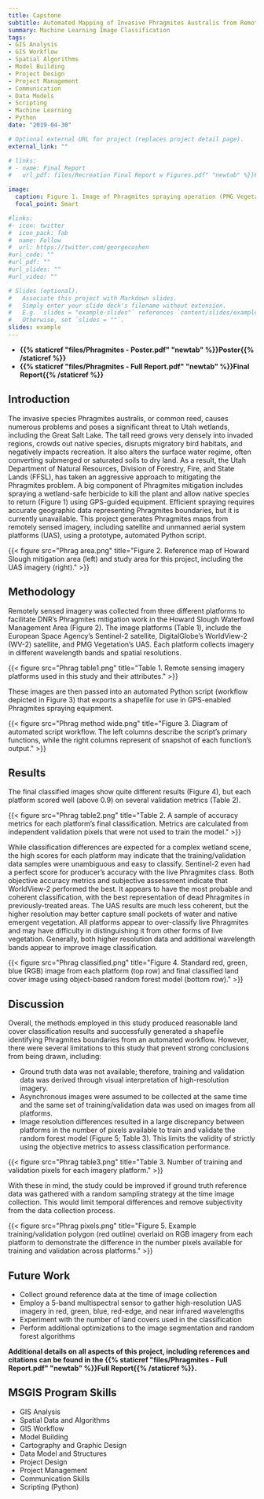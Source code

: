 ```yaml
---
title: Capstone
subtitle: Automated Mapping of Invasive Phragmites Australis from Remotely Sensed Imagery Using an Object-Based Machine Learning Algorithm
summary: Machine Learning Image Classification
tags:
- GIS Analysis
- GIS Workflow
- Spatial Algorithms
- Model Building
- Project Design
- Project Management
- Communication
- Data Models
- Scripting
- Machine Learning
- Python
date: "2019-04-30"

# Optional external URL for project (replaces project detail page).
external_link: ""

# links:
# - name: Final Report
#   url_pdf: files/Recreation Final Report w Figures.pdf" "newtab" %}}Full Report{{% /staticref %}}

image:
  caption: Figure 1. Image of Phragmites spraying operation (PMG Vegetation; https://www.youtube.com/watch?v=8JuxJi3Cq84)
  focal_point: Smart

#links:
#- icon: twitter
#  icon_pack: fab
#  name: Follow
#  url: https://twitter.com/georgecushen
#url_code: ""
#url_pdf: ""
#url_slides: ""
#url_video: ""

# Slides (optional).
#   Associate this project with Markdown slides.
#   Simply enter your slide deck's filename without extension.
#   E.g. `slides = "example-slides"` references `content/slides/example-slides.md`.
#   Otherwise, set `slides = ""`.
slides: example
---
```


* **{{% staticref "files/Phragmites - Poster.pdf" "newtab" %}}Poster{{% /staticref %}}**
* **{{% staticref "files/Phragmites - Full Report.pdf" "newtab" %}}Final Report{{% /staticref %}}**

## Introduction

The invasive species Phragmites australis, or common reed, causes numerous problems and poses a significant threat to Utah wetlands, including the Great Salt Lake. The tall reed grows very densely into invaded regions, crowds out native species, disrupts migratory bird habitats, and negatively impacts recreation. It also alters the surface water regime, often converting submerged or saturated soils to dry land. As a result, the Utah Department of Natural Resources, Division of Forestry, Fire, and State Lands (FFSL), has taken an aggressive approach to mitigating the Phragmites problem. A big component of Phragmites mitigation includes spraying a wetland-safe herbicide to kill the plant and allow native species to return (Figure 1) using GPS-guided equipment. Efficient spraying requires accurate geographic data representing Phragmites boundaries, but it is currently unavailable. This project generates Phragmites maps from remotely sensed imagery, including satellite and unmanned aerial system platforms (UAS), using a prototype, automated Python script.

{{< figure src="Phrag area.png" title="Figure 2. Reference map of Howard Slough mitigation area (left) and study area for this project, including the UAS imagery (right)." >}}

## Methodology
Remotely sensed imagery was collected from three different platforms to facilitate DNR’s Phragmites mitigation work in the Howard Slough Waterfowl Management Area (Figure 2). The image platforms (Table 1), include the European Space Agency’s Sentinel-2 satellite, DigitalGlobe’s WorldView-2 (WV-2) satellite, and PMG Vegetation’s UAS. Each platform collects imagery in different wavelength bands and spatial resolutions.

{{< figure src="Phrag table1.png" title="Table 1. Remote sensing imagery platforms used in this study and their attributes." >}}

These images are then passed into an automated Python script (workflow depicted in Figure 3) that exports a shapefile for use in GPS-enabled Phragmites spraying equipment.

{{< figure src="Phrag method wide.png" title="Figure 3. Diagram of automated script workflow. The left columns describe the script’s primary functions, while the right columns represent of snapshot of each function’s output." >}}

## Results

The final classified images show quite different results (Figure 4), but each platform scored well (above 0.9) on several validation metrics (Table 2).

{{< figure src="Phrag table2.png" title="Table 2. A sample of accuracy metrics for each platform’s final classification. Metrics are calculated from independent validation pixels that were not used to train the model." >}}

While classification differences are expected for a complex wetland scene, the high scores for each platform may indicate that the training/validation data samples were unambiguous and easy to classify. Sentinel-2 even had a perfect score for producer’s accuracy with the live Phragmites class. Both objective accuracy metrics and subjective assessment indicate that WorldView-2 performed the best. It appears to have the most probable and coherent classification, with the best representation of dead Phragmites in previously-treated areas. The UAS results are much less coherent, but the higher resolution may better capture small pockets of water and native emergent vegetation. All platforms appear to over-classify live Phragmites and may have difficulty in distinguishing it from other forms of live vegetation. Generally, both higher resolution data and additional wavelength bands appear to improve image classification.

{{< figure src="Phrag classified.png" title="Figure 4. Standard red, green, blue (RGB) image from each platform (top row) and final classified land cover image using object-based random forest model (bottom row)." >}}

## Discussion

Overall, the methods employed in this study produced reasonable land cover classification results and successfully generated a shapefile identifying Phragmites boundaries from an automated workflow. However, there were several limitations to this study that prevent strong conclusions from being drawn, including:

* Ground truth data was not available; therefore, training and validation data was derived through visual interpretation of high-resolution imagery.
* Asynchronous images were assumed to be collected at the same time and the same set of training/validation data was used on images from all platforms.
* Image resolution differences resulted in a large discrepancy between platforms in the number of pixels available to train and validate the random forest model (Figure 5; Table 3). This limits the validity of strictly using the objective metrics to assess classification performance.

{{< figure src="Phrag table3.png" title="Table 3. Number of training and validation pixels for each imagery platform." >}}

With these in mind, the study could be improved if ground truth reference data was gathered with a random sampling strategy at the time image collection. This would limit temporal differences and remove subjectivity from the data collection process.

{{< figure src="Phrag pixels.png" title="Figure 5. Example training/validation polygon (red outline) overlaid on RGB imagery from each platform to demonstrate the difference in the number pixels available for training and validation across platforms." >}}

## Future Work

* Collect ground reference data at the time of image collection
* Employ a 5-band multispectral sensor to gather high-resolution UAS imagery in red, green, blue, red-edge, and near infrared wavelengths
* Experiment with the number of land covers used in the classification
* Perform additional optimizations to the image segmentation and random forest algorithms

**Additional details on all aspects of this project, including references and citations can be found in the  {{% staticref "files/Phragmites - Full Report.pdf" "newtab" %}}Full Report{{% /staticref %}}.**

## MSGIS Program Skills

* GIS Analysis
* Spatial Data and Algorithms
* GIS Workflow
* Model Building
* Cartography and Graphic Design
* Data Model and Structures
* Project Design
* Project Management
* Communication Skills
* Scripting (Python)
